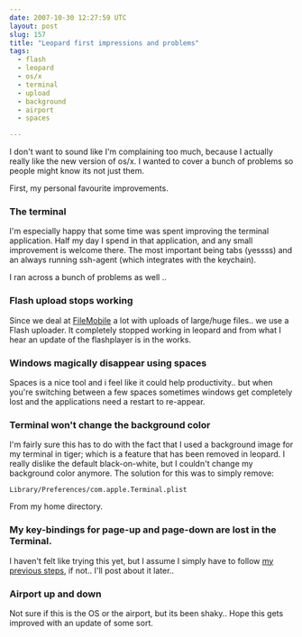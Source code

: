 ```yaml
---
date: 2007-10-30 12:27:59 UTC
layout: post
slug: 157
title: "Leopard first impressions and problems"
tags:
  - flash
  - leopard
  - os/x
  - terminal
  - upload
  - background
  - airport
  - spaces

---
```

<p>I don't want to sound like I'm complaining too much, because I actually really like the new version of os/x. I wanted to cover a bunch of problems so people might know its not just them.</p>

<p>First, my personal favourite improvements.</p>

<h3>The terminal</h3>

<p>I'm especially happy that some time was spent improving the terminal application. Half my day I spend in that application, and any small improvement is welcome there. The most important being tabs (yessss) and an always running ssh-agent (which integrates with the keychain).</p>

<p>I ran across a bunch of problems as well ..</p>

<h3>Flash upload stops working</h3>

<p>Since we deal at <a href="http://www.filemobile.net">FileMobile</a> a lot with uploads of large/huge files.. we use a Flash uploader. It completely stopped working in leopard and from what I hear an update of the flashplayer is in the works.</p>

<h3>Windows magically disappear using spaces</h3>

<p>Spaces is a nice tool and i feel like it could help productivity.. but when you're switching between a few spaces sometimes windows get completely lost and the applications need a restart to re-appear.</p>

<h3>Terminal won't change the background color</h3>

<p>I'm fairly sure this has to do with the fact that I used a background image for my terminal in tiger; which is a feature that has been removed in leopard. I really dislike the default black-on-white, but I couldn't change my background color anymore. The solution for this was to simply remove:</p>

```
Library/Preferences/com.apple.Terminal.plist
```

<p>From my home directory.</p>

<h3>My key-bindings for page-up and page-down are lost in the Terminal.</h3>

<p>I haven't felt like trying this yet, but I assume I simply have to follow <a href="http://evertpot.com/112">my previous steps</a>, if not.. I'll post about it later..</p>

<h3>Airport up and down</h3>

<p>Not sure if this is the OS or the airport, but its been shaky.. Hope this gets improved with an update of some sort.</p>

